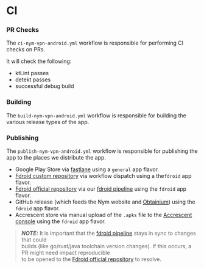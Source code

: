 # CI

### PR Checks

The `ci-nym-vpn-android.yml` workflow is responsible for performing CI checks on PRs.

It will check the following:
- ktLint passes
- detekt passes
- successful debug build

### Building

The `build-nym-vpn-android.yml` workflow is responsible for building the various release types of the app.

### Publishing
The `publish-nym-vpn-android.yml` workflow is responsible for publishing the app to the places we distribute the app.

- Google Play Store via [fastlane](https://fastlane.tools/) using a `general` app flavor.
- [Fdroid custom repository](https://github.com/nymtech/fdroid) via workflow dispatch using a the`fdroid` app flavor.
- [Fdroid official repository](https://gitlab.com/fdroid/fdroiddata) via our [fdroid pipeline](https://gitlab.com/fdroid/fdroiddata/-/blob/master/metadata/net.nymtech.nymvpn.yml) using the `fdroid` app flavor.
- GitHub release (which feeds the Nym website and [Obtainium](https://github.com/ImranR98/Obtainium)) using the `fdroid` app flavor.
- Accrescent store via manual upload of the `.apks` file to the [Accrescent console](https://console.accrescent.app/login) using the `fdroid` app flavor.

> **_NOTE:_** It is important that the [fdroid pipeline](https://gitlab.com/fdroid/fdroiddata/-/blob/master/metadata/net.nymtech.nymvpn.yml) stays in sync to changes that could \
builds (like go/rust/java toolchain version changes). If this occurs, a PR might need impact reproducible \
to be opened to the [Fdroid official repository](https://gitlab.com/fdroid/fdroiddata) to resolve.
